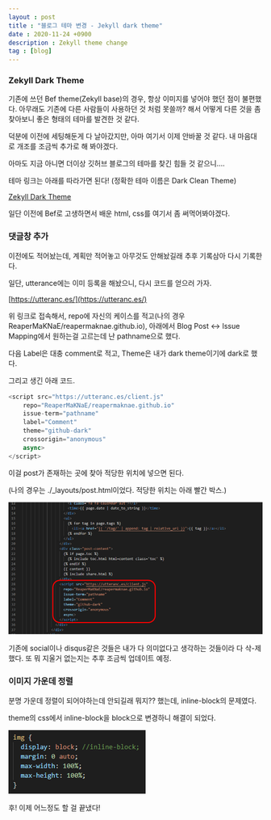 ```yaml
---
layout : post
title : "블로그 테마 변경 - Jekyll dark theme"
date : 2020-11-24 +0900
description : Zekyll theme change
tag : [blog]
---
```


### Zekyll Dark Theme

 기존에 쓰던 Bef theme(Zekyll base)의 경우, 항상 이미지를 넣어야 했던 점이 불편했다. 아무래도 기존에 다른 사람들이 사용하던 것 처럼 못쓸까? 해서 어떻게 다른 것을 좀 찾아보니 좋은 형태의 테마를 발견한 것 같다.

 덕분에 이전에 세팅해둔게 다 날아갔지만, 아마 여기서 이제 안바꿀 것 같다. 내 마음대로 개조를 조금씩 추가로 해 봐야겠다.

 아마도 지금 아니면 더이상 깃허브 블로그의 테마를 찾긴 힘들 것 같으니....

 테마 링크는 아래를 따라가면 된다! (정확한 테마 이름은 Dark Clean Theme)

[Zekyll Dark Theme](https://github.com/streetturtle/jekyll-clean-dark)

 일단 이전에 Bef로 고생하면서 배운 html, css를 여기서 좀 써먹어봐야겠다.



### 댓글창 추가

 이전에도 적어놨는데, 계획만 적어놓고 아무것도 안해놨길래 추후 기록삼아 다시 기록한다.

 일단, utterance에는 이미 등록을 해놨으니, 다시 코드를 얻으러 가자.

[https://utteranc.es/](https://utteranc.es/)

위 링크로 접속해서, repo에 자신의 케이스를 적고(나의 경우 ReaperMaKNaE/reapermaknae.github.io), 아래에서 Blog Post <-> Issue Mapping에서 원하는걸 고르는데 난 pathname으로 했다.

 다음 Label은 대충 comment로 적고, Theme은 내가 dark theme이기에 dark로 했다.

 그리고 생긴 아래 코드.

```python
<script src="https://utteranc.es/client.js"
	repo="ReaperMaKNaE/reapermaknae.github.io"
	issue-term="pathname"
	label="Comment"
	theme="github-dark"
	crossorigin="anonymous"
	async>
</script>
```

 이걸 post가 존재하는 곳에 찾아 적당한 위치에 넣으면 된다.

 (나의 경우는 ./_layouts/post.html이었다. 적당한 위치는 아래 빨간 박스.)

![img1](https://raw.githubusercontent.com/ReaperMaKNaE/reapermaknae.github.io/main/assets/img/20201124-1.png)

 기존에 social이나 disqus같은 것들은 내가 다 의미없다고 생각하는 것들이라 다 삭-제 했다. 또 뭐 지울거 없는지는 추후 조금씩 업데이트 예정.



### 이미지 가운데 정렬

 분명 가운데 정렬이 되어야하는데 안되길래 뭐지?? 했는데, inline-block의 문제였다.

 theme의 css에서 inline-block을 block으로 변경하니 해결이 되었다.

![img2](https://raw.githubusercontent.com/ReaperMaKNaE/reapermaknae.github.io/main/assets/img/20201124-2.png)

 후! 이제 어느정도 할 걸 끝냈다!